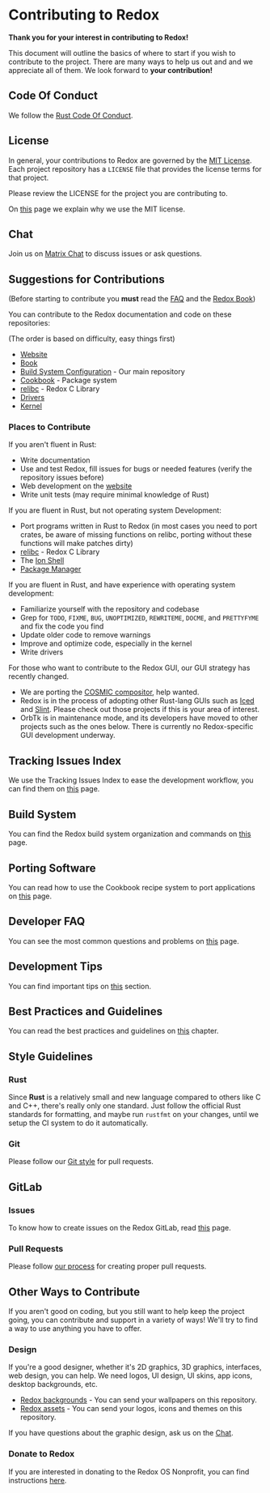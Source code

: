 # Contributing to Redox

**Thank you for your interest in contributing to Redox!**

This document will outline the basics of where to start if you wish to contribute to the project. There are many ways to help us out and and we appreciate all of them. We look forward to **your contribution!**

## Code Of Conduct

We follow the [Rust Code Of Conduct](https://www.rust-lang.org/policies/code-of-conduct).

## License

In general, your contributions to Redox are governed by the [MIT License](https://en.wikipedia.org/wiki/MIT_License). Each project repository has a `LICENSE` file that provides the license terms for that project.

Please review the LICENSE for the project you are contributing to.

On [this](https://doc.redox-os.org/book/ch01-02-philosophy.html) page we explain why we use the MIT license.

## Chat

Join us on [Matrix Chat](https://doc.redox-os.org/book/ch13-01-chat.html) to discuss issues or ask questions.

## Suggestions for Contributions

(Before starting to contribute you **must** read the [FAQ](https://www.redox-os.org/faq/) and the [Redox Book](https://doc.redox-os.org/book/))

You can contribute to the Redox documentation and code on these repositories:

(The order is based on difficulty, easy things first)

- [Website](https://gitlab.redox-os.org/redox-os/website)
- [Book](https://gitlab.redox-os.org/redox-os/book)
- [Build System Configuration](https://gitlab.redox-os.org/redox-os/redox) - Our main repository
- [Cookbook](https://gitlab.redox-os.org/redox-os/cookbook) - Package system
- [relibc](https://gitlab.redox-os.org/redox-os/relibc) - Redox C Library
- [Drivers](https://gitlab.redox-os.org/redox-os/drivers)
- [Kernel](https://gitlab.redox-os.org/redox-os/kernel)

### Places to Contribute

If you aren't fluent in Rust:

- Write documentation
- Use and test Redox, fill issues for bugs or needed features (verify the repository issues before)
- Web development on the [website](https://gitlab.redox-os.org/redox-os/website)
- Write unit tests (may require minimal knowledge of Rust)

If you are fluent in Rust, but not operating system Development:

- Port programs written in Rust to Redox (in most cases you need to port crates, be aware of missing functions on relibc, porting without these functions will make patches dirty)
- [relibc](https://gitlab.redox-os.org/redox-os/relibc) - Redox C Library
- The [Ion Shell](https://gitlab.redox-os.org/redox-os/ion)
- [Package Manager](https://gitlab.redox-os.org/redox-os/pkgutils)

If you are fluent in Rust, and have experience with operating system development:

- Familiarize yourself with the repository and codebase
- Grep for `TODO`, `FIXME`, `BUG`, `UNOPTIMIZED`, `REWRITEME`, `DOCME`, and `PRETTYFYME` and fix the code you find
- Update older code to remove warnings
- Improve and optimize code, especially in the kernel
- Write drivers

For those who want to contribute to the Redox GUI, our GUI strategy has recently changed.

- We are porting the [COSMIC compositor](https://github.com/pop-os/cosmic-comp), help wanted.
- Redox is in the process of adopting other Rust-lang GUIs such as [Iced](https://iced.rs) and [Slint](https://slint-ui.com/). Please check out those projects if this is your area of interest.
- OrbTk is in maintenance mode, and its developers have moved to other projects such as the ones below. There is currently no Redox-specific GUI development underway.

## Tracking Issues Index

We use the Tracking Issues Index to ease the development workflow, you can find them on [this](https://gitlab.redox-os.org/redox-os/redox/-/issues/1384) page.

## Build System

You can find the Redox build system organization and commands on [this](https://doc.redox-os.org/book/ch08-06-build-system-reference.html) page.

## Porting Software

You can read how to use the Cookbook recipe system to port applications on [this](https://doc.redox-os.org/book/ch09-03-porting-applications.html) page.

## Developer FAQ

You can see the most common questions and problems on [this](https://doc.redox-os.org/book/ch09-05-developer-faq.html) page.

## Development Tips

You can find important tips on [this](https://doc.redox-os.org/book/ch09-02-coding-and-building.html#development-tips) section.

## Best Practices and Guidelines

You can read the best practices and guidelines on [this](https://doc.redox-os.org/book/ch11-00-best-practices.html) chapter.

## Style Guidelines

### Rust

Since **Rust** is a relatively small and new language compared to others like C and C++, there's really only one standard. Just follow the official Rust standards for formatting, and maybe run `rustfmt` on your changes, until we setup the CI system to do it automatically.

### Git

Please follow our [Git style](https://doc.redox-os.org/book/ch12-04-creating-proper-pull-requests.html) for pull requests.

## GitLab

### Issues

To know how to create issues on the Redox GitLab, read [this](https://doc.redox-os.org/book/ch12-05-filing-issues.html) page.

### Pull Requests

Please follow [our process](https://doc.redox-os.org/book/ch12-04-creating-proper-pull-requests.html) for creating proper pull requests.

## Other Ways to Contribute

If you aren't good on coding, but you still want to help keep the project going, you can contribute and support in a variety of ways! We'll try to find a way to use anything you have to offer. 

### Design

If you're a good designer, whether it's 2D graphics, 3D graphics, interfaces, web design, you can help. We need logos, UI design, UI skins, app icons, desktop backgrounds, etc.

- [Redox backgrounds](https://gitlab.redox-os.org/redox-os/backgrounds) - You can send your wallpapers on this repository.
- [Redox assets](https://gitlab.redox-os.org/redox-os/assets) - You can send your logos, icons and themes on this repository.

If you have questions about the graphic design, ask us on the [Chat](https://doc.redox-os.org/book/ch13-01-chat.html).

### Donate to Redox

If you are interested in donating to the Redox OS Nonprofit, you can find instructions [here](https://www.redox-os.org/donate/).
